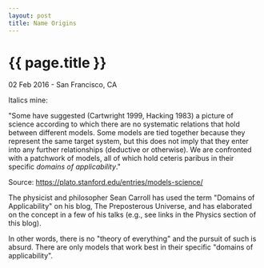 ```yaml
---
layout: post
title: Name Origins
---
```


{{ page.title }}
================

<p class="meta">02 Feb 2016 - San Francisco, CA</p>

Italics mine:

"Some have suggested (Cartwright 1999, Hacking 1983) a picture of science according to which there are no systematic relations that hold between different models. Some models are tied together because they represent the same target system, but this does not imply that they enter into any further relationships (deductive or otherwise). We are confronted with a patchwork of models, all of which hold ceteris paribus in their specific _domains of applicability_."

Source: https://plato.stanford.edu/entries/models-science/

The physicist and philosopher Sean Carroll has used the term "Domains of Applicability" on his blog, The Preposterous Universe, and has elaborated on the concept in a few of his talks (e.g., see links in the Physics section of this blog).

In other words, there is no "theory of everything" and the pursuit of such is absurd. There are only models that work best in their specific "domains of applicability".